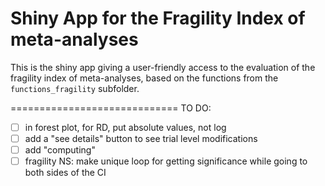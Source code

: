 # Shiny App for the Fragility Index of meta-analyses

This is the shiny app giving a user-friendly access to the evaluation of the fragility index of meta-analyses, based on the functions from the `functions_fragility` subfolder.

=============================
TO DO:
- [ ] in forest plot, for RD, put absolute values, not log
- [ ] add a "see details" button to see trial level modifications
- [ ] add "computing"
- [ ] fragility NS: make unique loop for getting significance while going to both sides of the CI